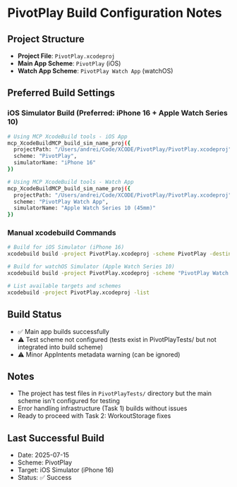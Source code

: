 # PivotPlay Build Configuration Notes

## Project Structure
- **Project File**: `PivotPlay.xcodeproj`
- **Main App Scheme**: `PivotPlay` (iOS)
- **Watch App Scheme**: `PivotPlay Watch App` (watchOS)

## Preferred Build Settings

### iOS Simulator Build (Preferred: iPhone 16 + Apple Watch Series 10)
```bash
# Using MCP XcodeBuild tools - iOS App
mcp_XcodeBuildMCP_build_sim_name_proj({
  projectPath: "/Users/andrei/Code/XCODE/PivotPlay/PivotPlay.xcodeproj",
  scheme: "PivotPlay",
  simulatorName: "iPhone 16"
})

# Using MCP XcodeBuild tools - Watch App
mcp_XcodeBuildMCP_build_sim_name_proj({
  projectPath: "/Users/andrei/Code/XCODE/PivotPlay/PivotPlay.xcodeproj",
  scheme: "PivotPlay Watch App",
  simulatorName: "Apple Watch Series 10 (45mm)"
})
```

### Manual xcodebuild Commands
```bash
# Build for iOS Simulator (iPhone 16)
xcodebuild build -project PivotPlay.xcodeproj -scheme PivotPlay -destination 'platform=iOS Simulator,name=iPhone 16'

# Build for watchOS Simulator (Apple Watch Series 10)
xcodebuild build -project PivotPlay.xcodeproj -scheme "PivotPlay Watch App" -destination 'platform=watchOS Simulator,name=Apple Watch Series 10 (45mm)'

# List available targets and schemes
xcodebuild -project PivotPlay.xcodeproj -list
```

## Build Status
- ✅ Main app builds successfully
- ⚠️ Test scheme not configured (tests exist in PivotPlayTests/ but not integrated into build scheme)
- ⚠️ Minor AppIntents metadata warning (can be ignored)

## Notes
- The project has test files in `PivotPlayTests/` directory but the main scheme isn't configured for testing
- Error handling infrastructure (Task 1) builds without issues
- Ready to proceed with Task 2: WorkoutStorage fixes

## Last Successful Build
- Date: 2025-07-15
- Scheme: PivotPlay
- Target: iOS Simulator (iPhone 16)
- Status: ✅ Success